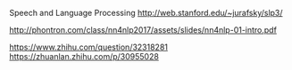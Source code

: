 Speech and Language Processing
http://web.stanford.edu/~jurafsky/slp3/

http://phontron.com/class/nn4nlp2017/assets/slides/nn4nlp-01-intro.pdf


https://www.zhihu.com/question/32318281
https://zhuanlan.zhihu.com/p/30955028
